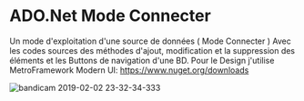 # ADO.Net Mode Connecter

Un mode d'exploitation d'une source de données ( Mode Connecter ) Avec les codes sources des méthodes d'ajout, modification et la suppression des éléments  et les Buttons de navigation d'une BD. 
Pour le Design j'utilise MetroFramework Modern UI: https://www.nuget.org/downloads

![bandicam 2019-02-02 23-32-34-333](https://user-images.githubusercontent.com/46169333/52170051-84bbd700-273a-11e9-8269-1eb24c44d5b1.png)





